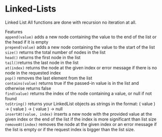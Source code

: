 # Linked-Lists
Linked List
All functions are done with recursion no iteration at all.

Features <br>
<code>append(value)</code> adds a new node containing the value to the end of the list or the head if it is empty<br>
<code>prepend(value)</code> adds a new node containing the value to the start of the list<br>
<code>size()</code> returns the total number of nodes in the list<br>
<code>head()</code> returns the first node in the list<br>
<code>tail()</code>returns the last node in the list<br>
<code>at(index)</code> returns the node at the given index or error message if there is no node in the requested index<br>
<code>pop()</code> removes the last element from the list<br>
<code>contains(value)</code> returns true if the passed-in value is in the list and otherwise returns false<br>
<code>find(value)</code> returns the index of the node containing a value, or null if not found<br>
<code>toString()</code> returns your LinkedList objects as strings in the format: ( value ) -> ( value ) -> ( value ) -> null<br>
<code>insertAt(value, index)</code> inserts a new node with the provided value at the given index or the end of the list if the index is more significant than list size<br>
<code>removeAt(index)</code> removes the node at the given index or an error message if the list is empty or if the request index is bigger than the list size.<br>
